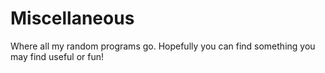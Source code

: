 # Miscellaneous

Where all my random programs go.  Hopefully you can find something you may find useful or fun!
